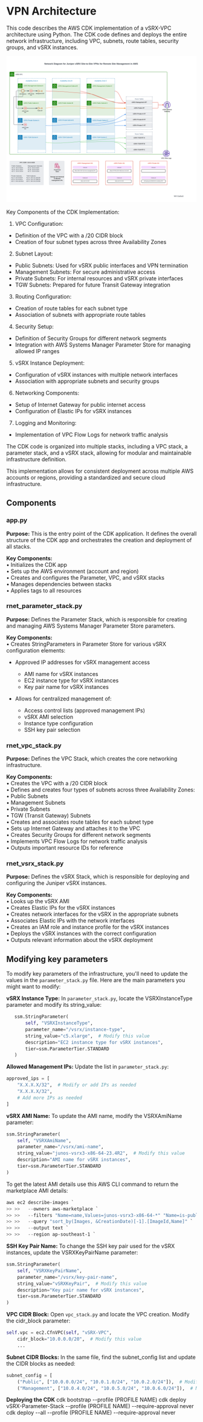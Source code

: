 # VPN Architecture

This code describes the AWS CDK implementation of a vSRX-VPC architecture using Python. The CDK code defines and deploys the entire network infrastructure, including VPC, subnets, route tables, security groups, and vSRX instances.

![Alt text](vSRXDiagram1.png "Deployment Diagram")


Key Components of the CDK Implementation:

1.	VPC Configuration:
- Definition of the VPC with a /20 CIDR block
- Creation of four subnet types across three Availability Zones

2.	Subnet Layout:
- Public Subnets: Used for vSRX public interfaces and VPN termination
- Management Subnets: For secure administrative access
- Private Subnets: For internal resources and vSRX private interfaces
- TGW Subnets: Prepared for future Transit Gateway integration

3.	Routing Configuration:
- Creation of route tables for each subnet type
- Association of subnets with appropriate route tables

4.	Security Setup:
- Definition of Security Groups for different network segments
- Integration with AWS Systems Manager Parameter Store for managing allowed IP ranges

5.	vSRX Instance Deployment:
- Configuration of vSRX instances with multiple network interfaces
- Association with appropriate subnets and security groups

6.	Networking Components:
- Setup of Internet Gateway for public internet access
- Configuration of Elastic IPs for vSRX instances

7.	Logging and Monitoring:
- Implementation of VPC Flow Logs for network traffic analysis

The CDK code is organized into multiple stacks, including a VPC stack, a parameter stack, and a vSRX stack, allowing for modular and maintainable infrastructure definition.

This implementation allows for consistent deployment across multiple AWS accounts or regions, providing a standardized and secure cloud infrastructure.

## Components
### app.py
**Purpose:** This is the entry point of the CDK application. It defines the overall structure of the CDK app and orchestrates the creation and deployment of all stacks.  

**Key Components:**  
•	Initializes the CDK app  
•	Sets up the AWS environment (account and region)  
•	Creates and configures the Parameter, VPC, and vSRX stacks  
•	Manages dependencies between stacks  
•	Applies tags to all resources  

### rnet_parameter_stack.py
**Purpose:** Defines the Parameter Stack, which is responsible for creating and managing AWS Systems Manager Parameter Store parameters.  

**Key Components:**  
•	Creates StringParameters in Parameter Store for various vSRX configuration elements:  
- Approved IP addresses for vSRX management access  
 	- AMI name for vSRX instances  
  	- EC2 instance type for vSRX instances  
 	- Key pair name for vSRX instances  
  

- Allows for centralized management of:  
  	- Access control lists (approved management IPs)  
  	- vSRX AMI selection  
  	- Instance type configuration  
 	- SSH key pair selection  

### rnet_vpc_stack.py
**Purpose:** Defines the VPC Stack, which creates the core networking infrastructure.    

**Key Components:**  
•	Creates the VPC with a /20 CIDR block  
•	Defines and creates four types of subnets across three Availability Zones:  
•	Public Subnets  
•	Management Subnets  
•	Private Subnets  
•	TGW (Transit Gateway) Subnets  
•	Creates and associates route tables for each subnet type  
•	Sets up Internet Gateway and attaches it to the VPC  
•	Creates Security Groups for different network segments  
•	Implements VPC Flow Logs for network traffic analysis  
•	Outputs important resource IDs for reference  

### rnet_vsrx_stack.py
**Purpose:** Defines the vSRX Stack, which is responsible for deploying and configuring the Juniper vSRX instances.   

**Key Components:**  
•	Looks up the vSRX AMI  
•	Creates Elastic IPs for the vSRX instances  
•	Creates network interfaces for the vSRX in the appropriate subnets  
•	Associates Elastic IPs with the network interfaces  
•	Creates an IAM role and instance profile for the vSRX instances  
•	Deploys the vSRX instances with the correct configuration  
•	Outputs relevant information about the vSRX deployment  


## Modifying key parameters

To modify key parameters of the infrastructure, you'll need to update the values in the `parameter_stack.py` file. Here are the main parameters you might want to modify:

 **vSRX Instance Type:**
 In `parameter_stack.py`, locate the VSRXInstanceType parameter and modify its string_value:

```python
   ssm.StringParameter(
       self, "VSRXInstanceType",
       parameter_name="/vsrx/instance-type",
       string_value="c5.xlarge",  # Modify this value
       description="EC2 instance type for vSRX instances",
       tier=ssm.ParameterTier.STANDARD
   )
```

**Allowed Management IPs:**
Update the list in `parameter_stack.py`:
```python
approved_ips = [
    "X.X.X.X/32",  # Modify or add IPs as needed
    "X.X.X.X/32",
    # Add more IPs as needed
]
```

**vSRX AMI Name:**
To update the AMI name, modify the VSRXAmiName parameter:
```python
ssm.StringParameter(
    self, "VSRXAmiName",
    parameter_name="/vsrx/ami-name",
    string_value="junos-vsrx3-x86-64-23.4R2",  # Modify this value
    description="AMI name for vSRX instances",
    tier=ssm.ParameterTier.STANDARD
)
```

To get the latest AMI details use this AWS CLI command to return the marketplace AMI details:
``` Powershell
aws ec2 describe-images `
>> >>   --owners aws-marketplace `
>> >>   --filters "Name=name,Values=junos-vsrx3-x86-64-*" "Name=is-public,Values=true" `
>> >>   --query "sort_by(Images, &CreationDate)[-1].[ImageId,Name]" `
>> >>   --output text `
>> >>   --region ap-southeast-1 `
```

**SSH Key Pair Name:**
To change the SSH key pair used for the vSRX instances, update the VSRXKeyPairName parameter:
``` Python
ssm.StringParameter(
    self, "VSRXKeyPairName",
    parameter_name="/vsrx/key-pair-name",
    string_value="vSRXKeyPair",  # Modify this value
    description="Key pair name for vSRX instances",
    tier=ssm.ParameterTier.STANDARD
)
```

**VPC CIDR Block:** Open `vpc_stack.py` and locate the VPC creation. Modify the cidr_block parameter:
``` python
self.vpc = ec2.CfnVPC(self, "vSRX-VPC",
    cidr_block="10.0.0.0/20",  # Modify this value
    ...
```

**Subnet CIDR Blocks:** In the same file, find the subnet_config list and update the CIDR blocks as needed:
``` Python
subnet_config = [
    ("Public", ["10.0.0.0/24", "10.0.1.0/24", "10.0.2.0/24"]),  # Modify these
    ("Management", ["10.0.4.0/24", "10.0.5.0/24", "10.0.6.0/24"]),  # Modify these
```

**Deploying the CDK**
cdk bootstrap --profile (PROFILE NAME)
cdk deploy vSRX-Parameter-Stack --profile (PROFILE NAME) --require-approval never  
cdk deploy --all --profile (PROFILE NAME) --require-approval never  


